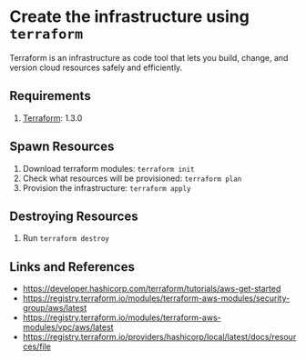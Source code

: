 # Create the infrastructure using `terraform`

Terraform is an infrastructure as code tool that lets you build, change, and version cloud resources safely and efficiently.

## Requirements
1. [Terraform](https://developer.hashicorp.com/terraform/tutorials/aws-get-started/install-cli): 1.3.0

## Spawn Resources
1. Download terraform modules: `terraform init`
2. Check what resources will be provisioned: `terraform plan`
3. Provision the infrastructure: `terraform apply`

## Destroying Resources
1. Run `terraform destroy`

## Links and References
- https://developer.hashicorp.com/terraform/tutorials/aws-get-started
- https://registry.terraform.io/modules/terraform-aws-modules/security-group/aws/latest
- https://registry.terraform.io/modules/terraform-aws-modules/vpc/aws/latest
- https://registry.terraform.io/providers/hashicorp/local/latest/docs/resources/file
